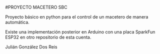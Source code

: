 #PROYECTO MACETERO SBC

Proyecto básico en python para el control de un macetero de manera automática.

Existe una implementación posterior en Arduino con una placa SparkFun ESP32 en otro repositorio de esta cuenta.

Julián González Dos Reis
